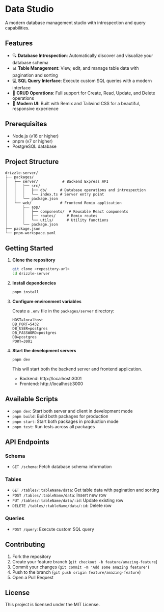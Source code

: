 # Data Studio

A modern database management studio with introspection and query capabilities.

## Features

- 🔍 **Database Introspection**: Automatically discover and visualize your database schema
- 📊 **Table Management**: View, edit, and manage table data with pagination and sorting
- 💻 **SQL Query Interface**: Execute custom SQL queries with a modern interface
- 🎯 **CRUD Operations**: Full support for Create, Read, Update, and Delete operations
- 🎨 **Modern UI**: Built with Remix and Tailwind CSS for a beautiful, responsive experience

## Prerequisites

- Node.js (v16 or higher)
- pnpm (v7 or higher)
- PostgreSQL database

## Project Structure

```
drizzle-server/
├── packages/
│   ├── server/           # Backend Express API
│   │   ├── src/
│   │   │   ├── db/      # Database operations and introspection
│   │   │   └── index.ts # Server entry point
│   │   └── package.json
│   └── web/             # Frontend Remix application
│       ├── app/
│       │   ├── components/  # Reusable React components
│       │   ├── routes/     # Remix routes
│       │   └── utils/      # Utility functions
│       └── package.json
├── package.json
└── pnpm-workspace.yaml
```

## Getting Started

1. **Clone the repository**
   ```bash
   git clone <repository-url>
   cd drizzle-server
   ```

2. **Install dependencies**
   ```bash
   pnpm install
   ```

3. **Configure environment variables**
   
   Create a `.env` file in the `packages/server` directory:
   ```env
   HOST=localhost
   DB_PORT=5432
   DB_USER=postgres
   DB_PASSWORD=postgres
   DB=postgres
   PORT=3001
   ```

4. **Start the development servers**
   ```bash
   pnpm dev
   ```
   This will start both the backend server and frontend application.
   - Backend: http://localhost:3001
   - Frontend: http://localhost:3000

## Available Scripts

- `pnpm dev`: Start both server and client in development mode
- `pnpm build`: Build both packages for production
- `pnpm start`: Start both packages in production mode
- `pnpm test`: Run tests across all packages

## API Endpoints

### Schema
- `GET /schema`: Fetch database schema information

### Tables
- `GET /tables/:tableName/data`: Get table data with pagination and sorting
- `POST /tables/:tableName/data`: Insert new row
- `PUT /tables/:tableName/data/:id`: Update existing row
- `DELETE /tables/:tableName/data/:id`: Delete row

### Queries
- `POST /query`: Execute custom SQL query

## Contributing

1. Fork the repository
2. Create your feature branch (`git checkout -b feature/amazing-feature`)
3. Commit your changes (`git commit -m 'Add some amazing feature'`)
4. Push to the branch (`git push origin feature/amazing-feature`)
5. Open a Pull Request

## License

This project is licensed under the MIT License.
